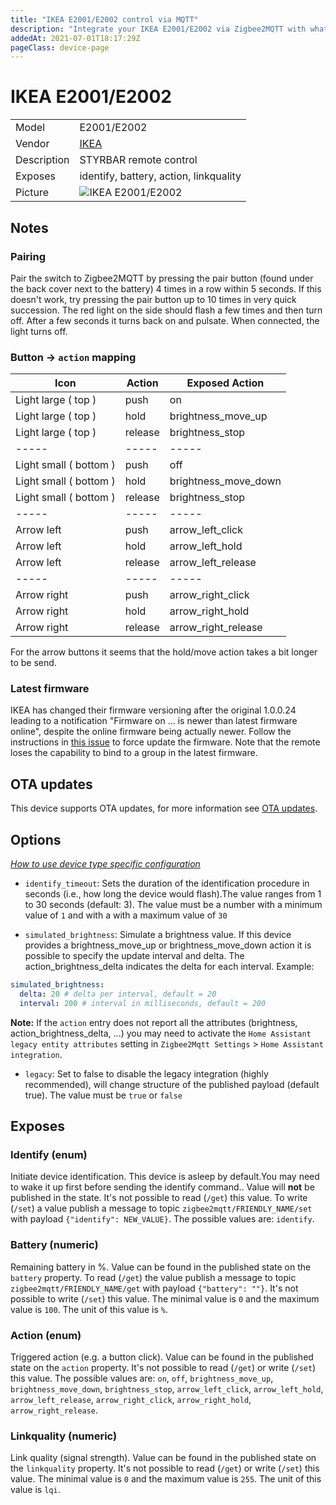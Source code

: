 ```yaml
---
title: "IKEA E2001/E2002 control via MQTT"
description: "Integrate your IKEA E2001/E2002 via Zigbee2MQTT with whatever smart home infrastructure you are using without the vendor's bridge or gateway."
addedAt: 2021-07-01T18:17:29Z
pageClass: device-page
---
```


<!-- !!!! -->
<!-- ATTENTION: This file is auto-generated through docgen! -->
<!-- You can only edit the "Notes"-Section between the two comment lines "Notes BEGIN" and "Notes END". -->
<!-- Do not use h1 or h2 heading within "## Notes"-Section. -->
<!-- !!!! -->

# IKEA E2001/E2002

|     |     |
|-----|-----|
| Model | E2001/E2002  |
| Vendor  | [IKEA](/supported-devices/#v=IKEA)  |
| Description | STYRBAR remote control |
| Exposes | identify, battery, action, linkquality |
| Picture | ![IKEA E2001/E2002](https://www.zigbee2mqtt.io/images/devices/E2001-E2002.png) |


<!-- Notes BEGIN: You can edit here. Add "## Notes" headline if not already present. -->
## Notes


### Pairing

Pair the switch to Zigbee2MQTT by pressing the pair button (found under the back cover next to the battery) 4 times in a row within 5 seconds. If this doesn't work, try pressing the pair button up to 10 times in very quick succession. The red light on the side should flash a few times and then turn off. After a few seconds it turns back on and pulsate. When connected, the light turns off.

### Button -> `action` mapping

|Icon|Action|Exposed Action
|-----|-----|-----|
|Light large ( top )|push|on
|Light large ( top )|hold|brightness_move_up
|Light large ( top )|release|brightness_stop
|-----|-----|-----|
|Light small ( bottom )|push|off
|Light small ( bottom )|hold|brightness_move_down
|Light small ( bottom )|release|brightness_stop
|-----|-----|-----|
|Arrow left|push|arrow_left_click
|Arrow left|hold|arrow_left_hold
|Arrow left|release|arrow_left_release
|-----|-----|-----|
|Arrow right|push|arrow_right_click
|Arrow right|hold|arrow_right_hold
|Arrow right|release|arrow_right_release

For the arrow buttons it seems that the hold/move action takes a bit longer to be send.

### Latest firmware
IKEA has changed their firmware versioning after the original 1.0.0.24 leading to a notification "Firmware on ... is newer than latest firmware online", despite the online firmware being actually newer. Follow the instructions in [this issue](https://github.com/Koenkk/zigbee2mqtt/issues/18515#issuecomment-1692857032) to force update the firmware. Note that the remote loses the capability to bind to a group in the latest firmware.
<!-- Notes END: Do not edit below this line -->


## OTA updates
This device supports OTA updates, for more information see [OTA updates](../guide/usage/ota_updates.md).


## Options
*[How to use device type specific configuration](../guide/configuration/devices-groups.md#specific-device-options)*

* `identify_timeout`: Sets the duration of the identification procedure in seconds (i.e., how long the device would flash).The value ranges from 1 to 30 seconds (default: 3). The value must be a number with a minimum value of `1` and with a with a maximum value of `30`

* `simulated_brightness`: Simulate a brightness value. If this device provides a brightness_move_up or brightness_move_down action it is possible to specify the update interval and delta. The action_brightness_delta indicates the delta for each interval. Example:
```yaml
simulated_brightness:
  delta: 20 # delta per interval, default = 20
  interval: 200 # interval in milliseconds, default = 200
```
**Note:** If the `action` entry does not report all the attributes (brightness, action_brightness_delta, ...) you may need to activate the `Home Assistant legacy entity attributes` setting in `Zigbee2Mqtt Settings` > `Home Assistant integration`.

* `legacy`: Set to false to disable the legacy integration (highly recommended), will change structure of the published payload (default true). The value must be `true` or `false`


## Exposes

### Identify (enum)
Initiate device identification. This device is asleep by default.You may need to wake it up first before sending the identify command..
Value will **not** be published in the state.
It's not possible to read (`/get`) this value.
To write (`/set`) a value publish a message to topic `zigbee2mqtt/FRIENDLY_NAME/set` with payload `{"identify": NEW_VALUE}`.
The possible values are: `identify`.

### Battery (numeric)
Remaining battery in %.
Value can be found in the published state on the `battery` property.
To read (`/get`) the value publish a message to topic `zigbee2mqtt/FRIENDLY_NAME/get` with payload `{"battery": ""}`.
It's not possible to write (`/set`) this value.
The minimal value is `0` and the maximum value is `100`.
The unit of this value is `%`.

### Action (enum)
Triggered action (e.g. a button click).
Value can be found in the published state on the `action` property.
It's not possible to read (`/get`) or write (`/set`) this value.
The possible values are: `on`, `off`, `brightness_move_up`, `brightness_move_down`, `brightness_stop`, `arrow_left_click`, `arrow_left_hold`, `arrow_left_release`, `arrow_right_click`, `arrow_right_hold`, `arrow_right_release`.

### Linkquality (numeric)
Link quality (signal strength).
Value can be found in the published state on the `linkquality` property.
It's not possible to read (`/get`) or write (`/set`) this value.
The minimal value is `0` and the maximum value is `255`.
The unit of this value is `lqi`.

